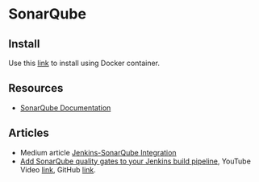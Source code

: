 # SonarQube

## Install

Use this [link](sonarqube-container.md) to install using Docker container.

## Resources

* [SonarQube Documentation](https://docs.sonarqube.org/latest/)

## Articles

* Medium article [Jenkins-SonarQube Integration](https://medium.com/@amitvermaa93/jenkins-sonarqube-integration-129f5c49c4ca)
* [Add SonarQube quality gates to your Jenkins build pipeline](https://tomgregory.com/sonarqube-quality-gates-in-jenkins-build-pipeline/), YouTube Video [link](https://www.youtube.com/watch?v=jrksCo-M1Ns), GitHub [link](https://github.com/tkgregory/sonarqube-jenkins-example).
